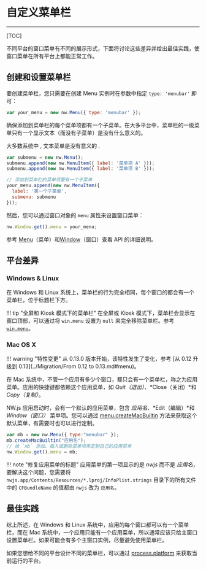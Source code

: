 # 自定义菜单栏
---

[TOC]

不同平台的窗口菜单有不同的展示形式，下面将讨论这些差异并给出最佳实践，使窗口菜单在所有平台上都能正常工作。

## 创建和设置菜单栏

要创建菜单栏，您只需要在创建 Menu 实例时在参数中指定
`type: 'menubar'` 即可：

```javascript
var your_menu = new nw.Menu({ type: 'menubar' });
```

确保添加到菜单栏的每个菜单项都有一个子菜单。在大多平台中，菜单栏的一级菜单只有一个显示文本（而没有子菜单）是没有什么意义的。

大多数系统中 , 文本菜单是没有意义的 . 

```javascript
var submenu = new nw.Menu();
submenu.append(new nw.MenuItem({ label: '菜单项 A' }));
submenu.append(new nw.MenuItem({ label: '菜单项 B' }));

// 添加到菜单栏的菜单项要有一个子菜单
your_menu.append(new nw.MenuItem({
  label: '第一个子菜单',
  submenu: submenu
}));
```

然后，您可以通过窗口对象的 `menu` 属性来设置窗口菜单：

```javascript
nw.Window.get().menu = your_menu;
```

参考 [Menu](../../References/Menu.md)（菜单）和[Window](../../References/Window.md)（窗口）查看 API 的详细说明。

## 平台差异

### Windows & Linux

在 Windows 和 Linux 系统上，菜单栏的行为完全相同，每个窗口的都会有一个菜单栏，位于标题栏下方。

!!! tip "全屏和 Kiosk 模式下的菜单栏"
    在全屏或 Kiosk 模式下，菜单栏会显示在窗口顶部，可以通过将 `win.menu` 设置为 `null` 来完全移除菜单栏。参考 [`win.menu`](../../References/Window.md#winmenu)。

### Mac OS X

!!! warning "特性变更"
    从 0.13.0 版本开始，该特性发生了变化，参考 [从 0.12 升级到 0.13](../Migration/From 0.12 to 0.13.md#menu)。

在 Mac 系统中，不管一个应用有多少个窗口，都只会有一个菜单栏，称之为应用菜单。应用的快捷键都依赖这个应用菜单，如 *Quit（退出）*、*Close（关闭）*和 *Copy（复制）*。

NW.js 应用启动时，会有一个默认的应用菜单，包含 *应用名*、*Edit（编辑）*和 *Window（窗口）* 菜单项。您可以通过 [menu.createMacBuiltin](../../References/Menu.md#menucreatemacbuiltinappname-options-mac) 方法来获取这个默认菜单，有需要时也可以进行定制。

```javascript
var mb = new nw.Menu({ type:"menubar" });
mb.createMacBuiltin("应用名");
// 给 `mb` 添加、插入或删除菜单项来定制自己的应用菜单
nw.Window.get().menu = mb;
```

!!! note "修复应用菜单的标题"
    应用菜单的第一项显示的是 *nwjs* 而不是 *应用名*，要解决这个问题，您需要将 `nwjs.app/Contents/Resources/*.lproj/InfoPlist.strings` 目录下的所有文件中的 `CFBundleName` 的值都由 `nwjs` 改为 `应用名`。

## 最佳实践

综上所述，在 Windows 和 Linux 系统中，应用的每个窗口都可以有一个菜单栏，而在 Mac 系统中，一个应用只能有一个应用菜单，所以通常应该只给主窗口设置菜单栏。如果可能会有多个主窗口实例，尽量避免使用菜单栏。

如果您想给不同的平台设计不同的菜单栏，可以通过 [process.platform](http://nodejs.org/api/process.html#process_process_platform) 来获取当前运行的平台。